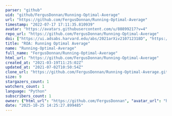 ```yaml
---
parser: "github"
uid: "github/FergusDonnan/Running-Optimal-Average"
url: "https://github.com/FergusDonnan/Running-Optimal-Average"
timestamp: "2022-07-17 17:11:35.810939"
avatar: "https://avatars.githubusercontent.com/u/80899217?v=4"
repo_url: "https://github.com/FergusDonnan/Running-Optimal-Average"
doi: ["https://ui.adsabs.harvard.edu/abs/2021arXiv210712318D", "https://ui.adsabs.harvard.edu/abs/2021ascl.soft07002D/abstract"]
title: "ROA: Running Optimal Average"
name: "Running-Optimal-Average"
full_name: "FergusDonnan/Running-Optimal-Average"
html_url: "https://github.com/FergusDonnan/Running-Optimal-Average"
created_at: "2021-03-19T11:25:02Z"
updated_at: "2021-07-02T10:50:54Z"
clone_url: "https://github.com/FergusDonnan/Running-Optimal-Average.git"
size: 9
stargazers_count: 1
watchers_count: 1
language: "Python"
subscribers_count: 1
owner: {"html_url": "https://github.com/FergusDonnan", "avatar_url": "https://avatars.githubusercontent.com/u/80899217?v=4", "login": "FergusDonnan", "type": "User"}
date: "2025-10-25 14:25:27.899485"
---
```


